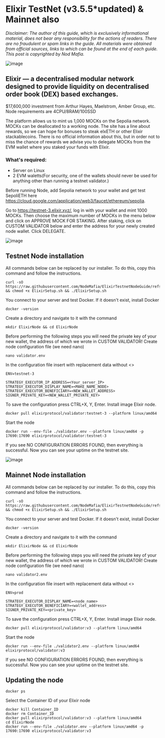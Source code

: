 # Elixir TestNet (v3.5.5*updated) & Mainnet also
*Disclaimer: The author of this guide, which is exclusively informational material, does not bear any responsibility for the actions of readers. There are no fraudulent or spam links in the guide. All materials were obtained from official sources, links to which can be found at the end of each guide. This post is copyrighted by Nod Mafia.*

![image](https://github.com/user-attachments/assets/dc422a87-feb7-444c-a23c-e2fa23f5358c)

## Elixir — a decentralised modular network designed to provide liquidity on decentralised order book (DEX) based exchanges.
$17,600,000 investment from Arthur Hayes, Maelstrom, Amber Group, etc. Node requirements are 4CPU/8RAM/100SSD 

The platform allows us to mint us 1,000 MOCKs on the Sepolia network. MOCKs can be deallocated to a working node. The site has a line about rewards, so we can hope for bonuses to steak elxETH or other Elixir stackablecoins. There is no official information about this, but in order not to miss the chance of rewards we advise you to delegate MOCKs from the EVM wallet where you staked your funds with Elixir.

### What's required:
- Server on Linux
- 2 EVM waletts(For security, one of the wallets should never be used for anything other than running a testnet validator.) 

Before running Node, add Sepolia network to your wallet and get test SepoliETH here https://cloud.google.com/application/web3/faucet/ethereum/sepolia.

Go to https://testnet-3.elixir.xyz/, log in with your wallet and mint 1000 MOCKs. Then choose the maximum number of MOCKs in the menu below and click on APPROVE MOCK FOR STAKING. After staking, click on CUSTOM VALIDATOR below and enter the address for your newly created node wallet. Click DELEGATE.

![image](https://github.com/user-attachments/assets/29eddbdd-aa47-4087-8514-2e1539abae27)

## Testnet Node installation

All commands below can be replaced by our installer. To do this, copy this command and follow the instructions.

```
curl -sO https://raw.githubusercontent.com/NodeMafia/ElixirTestnetNodeGuide/refs/heads/main/ElixirSetup.sh && chmod +x ElixirSetup.sh && ./ElixirSetup.sh
```


You connect to your server and test Docker. If it doesn't exist, install Docker

```
docker -version
```

Create a directory and navigate to it with the command

```
mkdir ElixirNode && cd ElixirNode
```

Before performing the following steps you will need the private key of your new wallet, the address of which we wrote in CUSTOM VALIDATOR!
Create node configuration file (we need nano)

```
nano validator.env
```

In the configuration file insert with replacement data without <>
```
ENV=testnet-3

STRATEGY_EXECUTOR_IP_ADDRESS=<Your_server_IP>
STRATEGY_EXECUTOR_DISPLAY_NAME=<MAKE_NAME_NODE>
STRATEGY_EXECUTOR_BENEFICIARY=<NEW_WALLET_ADDRESS>
SIGNER_PRIVATE_KEY=<NEW_WALLET_PRIVATE_KEY>
```
To save the configuration press CTRL+X, Y, Enter. 
Install image Elixir node.

```
docker pull elixirprotocol/validator:testnet-3 --platform linux/amd64
```

Start the node

```
docker run --env-file ./validator.env --platform linux/amd64 -p 17690:17690 elixirprotocol/validator:testnet-3
```

If you see NO CONFIGURATION ERRORS FOUND, then everything is successful.
Now you can see your uptime on the testnet site. 

![image](https://github.com/user-attachments/assets/8f99bc3b-f1b3-4b7b-83cc-ece407287394)

## Mainnet Node installation

All commands below can be replaced by our installer. To do this, copy this command and follow the instructions.

```
curl -sO https://raw.githubusercontent.com/NodeMafia/ElixirTestnetNodeGuide/refs/heads/main/ElixirSetup.sh && chmod +x ElixirSetup.sh && ./ElixirSetup.sh
```


You connect to your server and test Docker. If it doesn't exist, install Docker

```
docker -version
```

Create a directory and navigate to it with the command

```
mkdir ElixirNode && cd ElixirNode
```

Before performing the following steps you will need the private key of your new wallet, the address of which we wrote in CUSTOM VALIDATOR!
Create node configuration file (we need nano)

```
nano validator2.env
```

In the configuration file insert with replacement data without <>
```
ENV=prod

STRATEGY_EXECUTOR_DISPLAY_NAME=<node_name>
STRATEGY_EXECUTOR_BENEFICIARY=<wallet_address>
SIGNER_PRIVATE_KEY=<private_key>
```
To save the configuration press CTRL+X, Y, Enter. 
Install image Elixir node.

```
docker pull elixirprotocol/validator:v3 --platform linux/amd64
```

Start the node

```
docker run --env-file ./validator2.env --platform linux/amd64 elixirprotocol/validator:v3
```

If you see NO CONFIGURATION ERRORS FOUND, then everything is successful.
Now you can see your uptime on the testnet site. 


## Updating the node
```
docker ps 
```
Select the Container ID of your Elixir node 
```
docker kill Container_ID
docker rm Container_ID
docker pull elixirprotocol/validator:v3 --platform linux/amd64
cd ElixirNode
docker run --env-file ./validator.env --platform linux/amd64 -p 17690:17690 elixirprotocol/validator:v3
```
